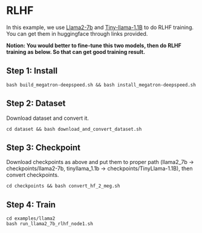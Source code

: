 # RLHF

In this example, we use [Llama2-7b](https://huggingface.co/meta-llama/Llama-2-7b) and [Tiny-llama-1.1B](https://huggingface.co/TinyLlama/TinyLlama-1.1B-intermediate-step-240k-503b) to do RLHF training. You can get them in huggingface through links provided.

**Notion: You would better to fine-tune this two models, then do RLHF training as below. So that can get good training result.**

## Step 1: Install

```
bash build_megatron-deepspeed.sh && bash install_megatron-deepspeed.sh
```

## Step 2: Dataset

Download dataset and convert it.

```
cd dataset && bash download_and_convert_dataset.sh
```

## Step 3: Checkpoint

Download checkpoints as above and put them to proper path (llama2_7b -> checkpoints/llama2-7b,  tinyllama_1.1b -> checkpoints/TinyLlama-1.1B), then convert checkpoints.

```
cd checkpoints && bash convert_hf_2_meg.sh
```

## Step 4: Train

```
cd examples/llama2
bash run_llama2_7b_rlhf_node1.sh
```
